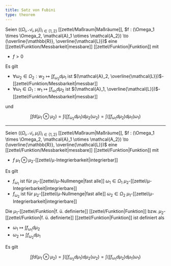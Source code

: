 ```yaml
---
title: Satz von Fubini
type: theorem
---
```


Seien $((\Omega_i, \mathcal{A}_i, \mu_i))_{i \in \{ 1, 2 \}}$ [[zettel/Maßraum|Maßräume]], $f : (\Omega_1 \times \Omega_2, \mathcal{A}_1 \otimes \mathcal{A_2}) \to (\overline{\mathbb{R}}, \overline{\mathcal{L}})$ eine [[zettel/Funktion/Messbarkeit|messbare]] [[zettel/Funktion|Funktion]] mit
- $f \gt 0$

Es gilt
- $\forall \omega_2 \in \Omega_2 : w_2 \mapsto \int f_{\omega_2} d\mu_1$ ist $(\mathcal{A}_2, \overline{\mathcal{L}})$-[[zettel/Funktion/Messbarkeit|messbar]]
- $\forall \omega_1 \in \Omega_1 : w_1 \mapsto \int f_{\omega_1} d\mu_2$ ist $(\mathcal{A}_1, \overline{\mathcal{L}})$-[[zettel/Funktion/Messbarkeit|messbar]]

und 

$$
	\int f d(\mu_1 \otimes \mu_2) = \int\left( \int f_{\omega_2} d\mu_1 \right) d\mu_2(\omega_2) = \int\left( \int f_{\omega_1} d\mu_2 \right) d\mu_1(\omega_1)
$$

---

Seien $((\Omega_i, \mathcal{A}_i, \mu_i))_{i \in \{ 1, 2 \}}$ [[zettel/Maßraum|Maßräume]], $f : (\Omega_1 \times \Omega_2, \mathcal{A}_1 \otimes \mathcal{A_2}) \to (\overline{\mathbb{R}}, \overline{\mathcal{L}})$ eine [[zettel/Funktion/Messbarkeit|messbare]] [[zettel/Funktion|Funktion]] mit
- $f$ $\mu_1 \otimes \mu_2$-[[zettel/μ-Integrierbarkeit|integrierbar]]

Es gilt
- $f_{\omega_1}$ ist für $\mu_1$-[[zettel/μ-Nullmenge|fast alle]] $\omega_1 \in \Omega_1$ $\mu_2$-[[zettel/μ-Integrierbarkeit|integrierbare]]
- $f_{\omega_2}$ ist für $\mu_2$-[[zettel/μ-Nullmenge|fast alle]] $\omega_2 \in \Omega_2$ $\mu_1$-[[zettel/μ-Integrierbarkeit|integrierbare]]

Die $\mu_1$-[[zettel/Funktion|f. ü. definierte]] [[zettel/Funktion|Funktion]] bzw. $\mu_2$-[[zettel/Funktion|f. ü. definierte]] [[zettel/Funktion|Funktion]] ist definiert als
- $\omega_1 \mapsto \int f_{\omega_1} d\mu_2$
- $\omega_2 \mapsto \int f_{\omega_2} d\mu_1$

Es gilt

$$
	\int f d(\mu_1 \otimes \mu_2) = \int\left( \int f_{\omega_2} d\mu_1 \right) d\mu_2(\omega_2) = \int\left( \int f_{\omega_1} d\mu_2 \right) d\mu_1(\omega_1)
$$
